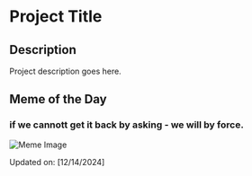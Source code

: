 # Project Title

## Description

Project description goes here.

## Meme of the Day

### if we cannott get it back by asking - we will by force.
![Meme Image](https://i.redd.it/kcajv82ffd6e1.png)

Updated on: [12/14/2024]